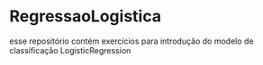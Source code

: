 # RegressaoLogistica
esse repositório contém exercícios para introdução do modelo de classificação LogisticRegression
